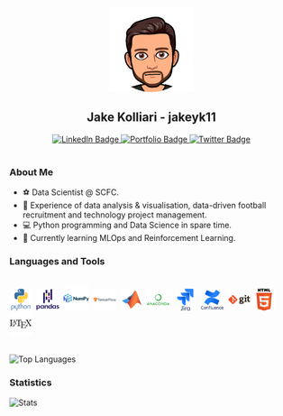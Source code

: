 <!-- HEADER -->

<div id="header" align="center">
  
  <!-- PROFILE PIC -->
  
  <a>
    <img src="https://github.com/jakeyk11/jakeyk11/blob/main/CartoonID.png" alt="Logo" width="150" height="150">
  </a>
  
  <!-- TITLE -->
  
  <h2>
    Jake Kolliari - jakeyk11
  </h2>
  
  <!-- SOCIAL MEDIA LINKS -->
  
  <div id="badges">
    <a href="https://www.linkedin.com/in/jake-kolliari/">
      <img src="https://img.shields.io/badge/LinkedIn-blue?style=for-the-badge&logo=linkedin&logoColor=white" alt="LinkedIn Badge"/>
    </a>
    <a href="https://jakeyk11.github.io">
      <img src="https://img.shields.io/badge/My Portfolio-red?style=for-the-badge&logo=google-chrome&logoColor=white" alt="Portfolio Badge"/>
    </a>
    <a href="https://twitter.com/_JKDS_">
      <img src="https://img.shields.io/badge/Twitter-blue?style=for-the-badge&logo=twitter&logoColor=white" alt="Twitter Badge"/>
    </a>
  </div>

  <!-- PROFILE VIEW COUNT -->
  
  <img src="https://komarev.com/ghpvc/?username=jakeyk11&style=flat-square&color=blue" alt=""/>
  
</div>

<!-- ABOUT ME -->
### About Me

- :soccer: Data Scientist @ SCFC.
- :necktie: Experience of data analysis & visualisation, data-driven football recruitment and technology project management.
- :computer: Python programming and Data Science in spare time.
- :seedling: Currently learning MLOps and Reinforcement Learning.

<!-- TECHNICAL SKILLS -->
### Languages and Tools
<br>
<div>
  <img src="https://github.com/devicons/devicon/blob/master/icons/python/python-original-wordmark.svg" title="Python " alt="Python" width="40" height="40"/>&nbsp;  
  <img src="https://github.com/devicons/devicon/blob/master/icons/pandas/pandas-original-wordmark.svg" title="Pandas " alt="Pandas" width="40" height="40"/>&nbsp;  
  <img src="https://github.com/devicons/devicon/blob/master/icons/numpy/numpy-original-wordmark.svg" title="NumPy " alt="NumPy" width="45" height="45"/>&nbsp;  
  <img src="https://github.com/devicons/devicon/blob/master/icons/tensorflow/tensorflow-original-wordmark.svg" title="TensorFlow " alt="TensorFlow" width="40" height="40"/>&nbsp;    
  <img src="https://github.com/devicons/devicon/blob/master/icons/matlab/matlab-original.svg" title="MATLAB & Simulink" alt="MATLAB & Simulink" width="40" height="40"/>&nbsp;  
  <img src="https://github.com/devicons/devicon/blob/master/icons/anaconda/anaconda-original-wordmark.svg" title="Anaconda" alt="Anaconda" width="40" height="40"/>&nbsp;  
  <img src="https://github.com/devicons/devicon/blob/master/icons/jira/jira-original-wordmark.svg" title="Jira" alt="Jira" width="40" height="40"/>&nbsp;    
  <img src="https://github.com/devicons/devicon/blob/master/icons/confluence/confluence-original-wordmark.svg" title="Confluence" alt="Confluence" width="40" height="40"/>&nbsp;    
  <img src="https://github.com/devicons/devicon/blob/master/icons/git/git-original-wordmark.svg" title="Git" **alt="Git" width="40" height="40"/>
  <img src="https://github.com/devicons/devicon/blob/master/icons/html5/html5-original-wordmark.svg" title="HTML5" alt="HTML" width="40" height="40"/>&nbsp;
  <img src="https://github.com/devicons/devicon/blob/master/icons/latex/latex-original.svg" title="LATEX" **alt="LATEX" width="40" height="40"/>&nbsp;
</div>
<br>

![Top Languages](https://github-readme-stats.vercel.app/api/top-langs/?username=jakeyk11&size_weight=0.5&count_weight=0.5)

### Statistics
![Stats](https://github-readme-stats.vercel.app/api?username=jakeyk11&show_icons=true&theme=cobalt)

<!---
jakeyk11/jakeyk11 is a ✨ special ✨ repository because its `README.md` (this file) appears on your GitHub profile.
You can click the Preview link to take a look at your changes.
--->

